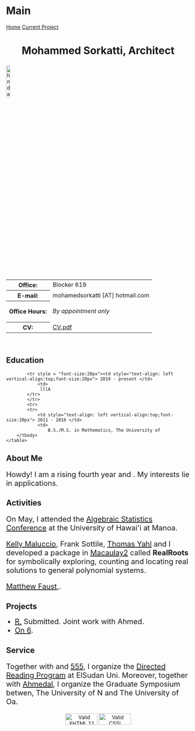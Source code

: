 # Main

<!DOCTYPE html PUBLIC "-//W3C//DTD XHTML 1.1//EN"
  "http://www.w3.org/TR/xhtml11/DTD/xhtml11.dtd">

<html xmlns="http://www.w3.org/1999/xhtml" xml:lang="en">

<!-- ==================== DEFINE DOCUMENT VARS HERE ==================== -->
<!-- ========== In this section change YOUR NAME to your name ========== -->
<!--#set
var="title"
 value="YOUR NAME"
var="description"
 value="YOUR NAME's Homepage at Texas A&amp;M University"
var="keywords"
 value="Texas A&amp;M, Mathematics, YOUR, NAME"
var="author"
 value="YOUR NAME, Department of Mathematics, Texas A&amp;M University"
-->
<head>
<!--#include virtual="/head.html"-->
 <meta charset="UTF-8">
 <meta http-equiv="X-UA-Compatible" content="IE=edge">
 <meta name="viewport" content="width=device-width, initial-scale=1.0">
<style type="text/css">

body {
  padding: 25px;
  background-color: whitesmoke;
  color: black;
  font-size: 25px;
}
.contactsearch {
 visibility:hidden;
}

.dark-mode {
  background-color: black;
  color: whitesmoke;
}

h1 {color: Maroon;}
</style>
</head>

<body>
 <nav>
 <a href="index.html">Home</a>
 <a href="m150_fa2022.html">Current Project</a>
 </nav>
<!--#include virtual="/includes/1colUser.inc.html" -->

<!-- ==================== BEGIN YOUR CONTENT HERE ==================== -->

<h1 class="pageTitle" style="text-align:center;">Mohammed Sorkatti, Architect</h1>


<div>
<!-- Photograph -->
<img src="hmda.jpeg" width="15%" alt="hmda.jpeg"
     style="position:relative;float:left;padding-right:5px;padding-top:5px;"/>
<!-- Contact info -->
<table>
<tr><!-- Office -->
<th style=>Office:</th>
<td>Blocker 619</td>
</tr>
<tr><!-- Obfuscate your e-mail address to reduce spam -->
<th style=>E-mail:</th>
<td>mohamedsorkatti [AT] hotmail.com</td>
</tr>
<tr><!-- Office Hours -->
<th style="text-align: vertical-align:top">Office Hours:</th>
<td style="vertical-align: top">

<i>By appointment only</i>
</td>
</tr>
<tr><!-- Link to your CV -->
<th>CV:</th>
<td><a href="combany brofil.pdf">CV.pdf</a></td>
</tr>
</table>
</div>

<!-- Break -->
<p><br style="clear: both;"/></p>

<h2>Education</h2>
    <table cellpadding="3">
        <tbody style = "font-size:20px">

            <tr style = "font-size:20px"><td style="text-align: left vertical-align:top;font-size:20px"> 2019 - present </td>
                <td>
                 lllA
            </tr>
            </tr>
            <tr>
            <tr>
                <td style="text-align: left vertical-align:top;font-size:20px"> 2011 - 2016 </td>
                <td> 
                    B.S./M.S. in Mathematics, The University of 
        </tbody>
    </table>


<!-- Talk about current activities, like GAS, DRP, AWM Peer Mentor, AMS, Diversity Club, Research Group with Frank Sottile, presenting at the island for SIAM and any others? -->

  <h2>About Me</h2> 

<tbody> 

<p style="font-size:20px">Howdy! I am a rising fourth year  <a href="https://www.math.tmu.edu/~frank.sottile/"></a> and <a href="https://www.math.tam.edu/directory/formalpg.php?user=plfilho"></a>. My interests lie in  applications.</p>

  <h2>Activities</h2> 


<p style="font-size:20px">On May, I attended the <a href="https://sites.google.com/iit.edu/as2022">Algebraic Statistics Conference</a> at the University of Hawai'i at Manoa.
  </p>

<p style="font-size:20px">
  <a href="https://github.com/kmaluccio">Kelly Maluccio</a>, Frank Sottile, <a href="https://tjyahl.github.io/">Thomas Yahl</a> and I developed a package in <a href="https://faculty.math.illinois.edu/Macaulay2/doc/Macaulay2/share/doc/Macaulay2/RealRoots/html/index.html">Macaulay2</a> called <b> RealRoots</b> for symbolically exploring, counting and locating real solutions to general polynomial systems.
  </p>

 <p style="font-size:20px"> <a href="https://www.math.u.edu/directory/formag.php?user=mfaust">Matthew Faust</a>,. 
  </p>


<h2>Projects</h2>
<ul style="margin-top: 2px">
  <li style="font-size:20px"><a href="https://arxiv.org/abs208.05576"> R.</a> Submitted. Joint work with Ahmed.</li>
  <li style="font-size:20px"><a href="thesis.pdf">On 6</a>.</li>
</ul>

<h2>Service</h2> 
<p style="font-size:20px">Together with  and <a href="https://www.math.tamu.edu/directory/formalpg.php?user=mae402">555</a>, I organize the <a href="https://www.math.tamu.edu/undergrauate/drp/">Directed Reading Program</a> at ElSudan Uni. Moreover, together with <a href="https://arpan-pal.github.io/">Ahmedal</a>, I organize the Graduate Symposium betwen, The University of N and The University of Oa.</p>
</tbody>


<!--
<h2>Current Teaching</h2>
  Link to your teaching pages.
  Create new sub directories mathMMM_2014c and mathNNN_2014a
  under your public_html directory for Fall and Spring, 2014,
  respectively.  Create index.html files in each directory.
  
<li><a href="mathMMM_2014c/">MATH 150, Fall 2021</a></li>
<li><a href="mathNNN_2014a/">MATH 140, Summer 2021</a></li>
<li><a href="mathMMM_2014c/">MATH 152, Spring 2021</a></li>
<h3>Past Teaching</h3>
-->





<!--
<h3> Personal Interests</h3>
<ul style="margin-top: 2px">  
<li>lablabl</li>
<li>labbbb</li>
<li>sssssss</li>
</ul>
<h3>Pre-prints</h3>
<ul style="margin-top: 2px">
<li>Pre-print 1</li>
<li>Pre-print 2</li>
</ul>
-->



<!-- ==================== External Personal Pages ====================  -->
<!-- == It's your call on how much personal information to put here == -->

<!-- 
<h3>Personal</h3>
<ul style="margin-top: 2px">
<li><a href="http://www.facebook.com/YOUR_FB_PAGE">My Facebook Page</a></li>
<li><a href="http://www.twitter.com/YOUR_TW_PAGE">My Twitter Page</a></li>
</ul> 
-->

<!--
======= Remove next line when you've customized your page. ====== 
<! -- <p><i>This is a template web page for the user.</i></p> -->


<!-- ========== HTML Validator - You may remove this section ========= -->
<p style="text-align:center">
<a href="http://validator.w3.org/check?uri=referer"><img
   src="http://www.w3.org/Icons/valid-xhtml11"
   alt="Valid XHTML 1.1" height="31" width="88" /></a>
<a href="http://jigsaw.w3.org/css-validator/check/referer"><img
   style="border:0;width:88px;height:31px"
   src="http://jigsaw.w3.org/css-validator/images/vcss-blue"
   alt="Valid CSS!"/></a>
</p>


<!-- ===================== END YOUR CONTENT HERE ===================== -->
<!--#include virtual="/includes/footerSubpage.inc.html" -->


<script>
function myFunction() {
   var element = document.body;
   element.classList.toggle("dark-mode");
}
</script>
</body>
</html>
</div>


